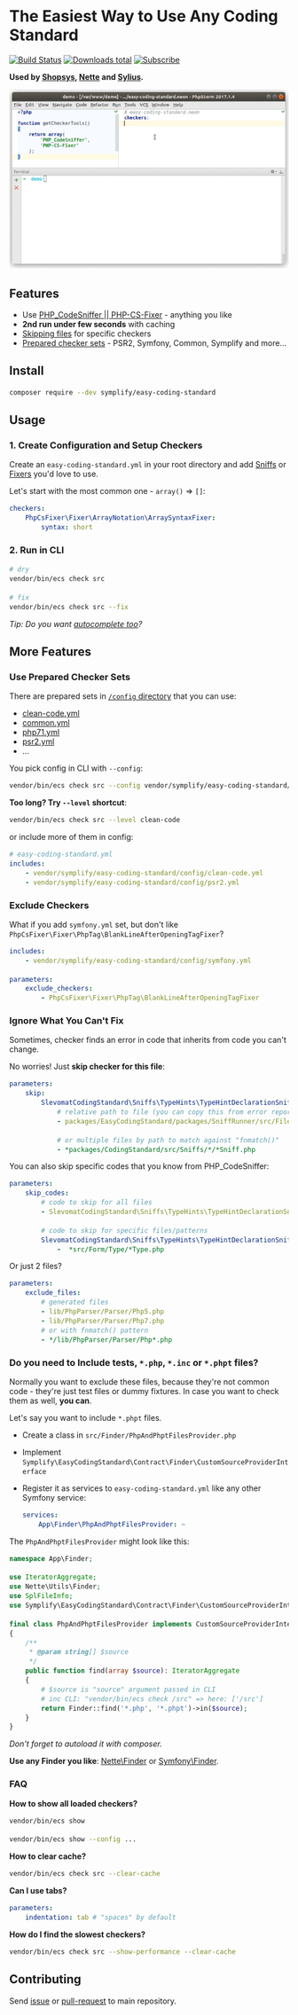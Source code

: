 # The Easiest Way to Use Any Coding Standard

[![Build Status](https://img.shields.io/travis/Symplify/EasyCodingStandard/master.svg?style=flat-square)](https://travis-ci.org/Symplify/EasyCodingStandard)
[![Downloads total](https://img.shields.io/packagist/dt/symplify/easy-coding-standard.svg?style=flat-square)](https://packagist.org/packages/symplify/easy-coding-standard)
[![Subscribe](https://img.shields.io/badge/subscribe-to--releases-green.svg?style=flat-square)](https://libraries.io/packagist/symplify%2Feasy-coding-standard)

**Used by [Shopsys](https://github.com/shopsys/coding-standards), [Nette](https://github.com/nette/coding-standard) and [Sylius](https://github.com/SyliusLabs/CodingStandard).**

![ECS-Run](docs/run-and-fix-smaller.gif)

## Features

- Use [PHP_CodeSniffer || PHP-CS-Fixer](https://www.tomasvotruba.cz/blog/2017/05/03/combine-power-of-php-code-sniffer-and-php-cs-fixer-in-3-lines/) - anything you like
- **2nd run under few seconds** with caching
- [Skipping files](#ignore-what-you-cant-fix) for specific checkers
- [Prepared checker sets](#use-prepared-checker-sets) - PSR2, Symfony, Common, Symplify and more...

## Install

```bash
composer require --dev symplify/easy-coding-standard
```

## Usage

### 1. Create Configuration and Setup Checkers

Create an `easy-coding-standard.yml` in your root directory and add [Sniffs](https://github.com/squizlabs/PHP_CodeSniffer) or [Fixers](https://github.com/FriendsOfPHP/PHP-CS-Fixer) you'd love to use.

Let's start with the most common one - `array()` => `[]`:

```yaml
checkers:
    PhpCsFixer\Fixer\ArrayNotation\ArraySyntaxFixer:
        syntax: short
```

### 2. Run in CLI

```bash
# dry
vendor/bin/ecs check src

# fix
vendor/bin/ecs check src --fix
```

*Tip: Do you want [autocomplete too](https://plugins.jetbrains.com/plugin/7060-neon-support)?*

## More Features

### Use Prepared Checker Sets

There are prepared sets in [`/config` directory](config) that you can use:

- [clean-code.yml](config/clean-code.yml)
- [common.yml](config/common.yml)
- [php71.yml](config/php71.yml)
- [psr2.yml](config/psr2.yml)
- ...

You pick config in CLI with `--config`:

```bash
vendor/bin/ecs check src --config vendor/symplify/easy-coding-standard/config/clean-code.yml
```

**Too long? Try `--level` shortcut**:

```bash
vendor/bin/ecs check src --level clean-code
```

or include more of them in config:

```yaml
# easy-coding-standard.yml
includes:
    - vendor/symplify/easy-coding-standard/config/clean-code.yml
    - vendor/symplify/easy-coding-standard/config/psr2.yml
```

### Exclude Checkers

What if you add `symfony.yml` set, but don't like `PhpCsFixer\Fixer\PhpTag\BlankLineAfterOpeningTagFixer`?

```yaml
includes:
    - vendor/symplify/easy-coding-standard/config/symfony.yml

parameters:
    exclude_checkers:
        - PhpCsFixer\Fixer\PhpTag\BlankLineAfterOpeningTagFixer
```

### Ignore What You Can't Fix

Sometimes, checker finds an error in code that inherits from code you can't change.

No worries! Just **skip checker for this file**:

```yaml
parameters:
    skip:
        SlevomatCodingStandard\Sniffs\TypeHints\TypeHintDeclarationSniff:
            # relative path to file (you can copy this from error report)
            - packages/EasyCodingStandard/packages/SniffRunner/src/File/File.php

            # or multiple files by path to match against "fnmatch()"
            - *packages/CodingStandard/src/Sniffs/*/*Sniff.php
```

You can also skip specific codes that you know from PHP_CodeSniffer:

```yaml
parameters:
    skip_codes:
        # code to skip for all files
        - SlevomatCodingStandard\Sniffs\TypeHints\TypeHintDeclarationSniff.UselessDocComment

        # code to skip for specific files/patterns
        SlevomatCodingStandard\Sniffs\TypeHints\TypeHintDeclarationSniff.MissingTraversableParameterTypeHintSpecification:
            -  *src/Form/Type/*Type.php
```

Or just 2 files?

```yml
parameters:
    exclude_files:
        # generated files
        - lib/PhpParser/Parser/Php5.php
        - lib/PhpParser/Parser/Php7.php
        # or with fnmatch() pattern
        - */lib/PhpParser/Parser/Php*.php
```

### Do you need to Include tests, `*.php`, `*.inc` or `*.phpt` files?

Normally you want to exclude these files, because they're not common code - they're just test files or dummy fixtures. In case you want to check them as well, **you can**.

Let's say you want to include `*.phpt` files.

- Create a class in `src/Finder/PhpAndPhptFilesProvider.php`
- Implement `Symplify\EasyCodingStandard\Contract\Finder\CustomSourceProviderInterface`
- Register it as services to `easy-coding-standard.yml` like any other Symfony service:

    ```yaml
    services:
        App\Finder\PhpAndPhptFilesProvider: ~
    ```

The `PhpAndPhptFilesProvider` might look like this:

```php
namespace App\Finder;

use IteratorAggregate;
use Nette\Utils\Finder;
use SplFileInfo;
use Symplify\EasyCodingStandard\Contract\Finder\CustomSourceProviderInterface;

final class PhpAndPhptFilesProvider implements CustomSourceProviderInterface
{
    /**
     * @param string[] $source
     */
    public function find(array $source): IteratorAggregate
    {
        # $source is "source" argument passed in CLI
        # inc CLI: "vendor/bin/ecs check /src" => here: ['/src']
        return Finder::find('*.php', '*.phpt')->in($source);
    }
}
```

*Don't forget to autoload it with composer.*

**Use any Finder you like**: [Nette\Finder](https://doc.nette.org/en/finder) or [Symfony\Finder](https://symfony.com/doc/current/components/finder.html).

### FAQ

**How to show all loaded checkers?**

```bash
vendor/bin/ecs show

vendor/bin/ecs show --config ...
```

**How to clear cache?**

```bash
vendor/bin/ecs check src --clear-cache
```

**Can I use tabs?**

```yaml
parameters:
    indentation: tab # "spaces" by default
```

**How do I find the slowest checkers?**

```bash
vendor/bin/ecs check src --show-performance --clear-cache
```

## Contributing

Send [issue](https://github.com/Symplify/Symplify/issues) or [pull-request](https://github.com/Symplify/Symplify/pulls) to main repository.

